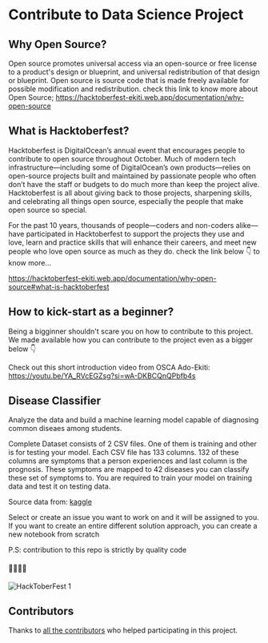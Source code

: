 # Contribute to Data Science Project

## Why Open Source?
 
Open source promotes universal access via an open-source or free license to a product's design or blueprint, and universal redistribution of that design or blueprint. Open source is source code that is made freely available for possible modification and redistribution. check this link to know more about Open Source;
https://hacktoberfest-ekiti.web.app/documentation/why-open-source

## What is Hacktoberfest?

Hacktoberfest is DigitalOcean’s annual event that encourages people to contribute to open source throughout October. Much of modern tech infrastructure—including some of DigitalOcean’s own products—relies on open-source projects built and maintained by passionate people who often don’t have the staff or budgets to do much more than keep the project alive. Hacktoberfest is all about giving back to those projects, sharpening skills, and celebrating all things open source, especially the people that make open source so special.

For the past 10 years, thousands of people—coders and non-coders alike—have participated in Hacktoberfest to support the projects they use and love, learn and practice skills that will enhance their careers, and meet new people who love open source as much as they do. check the link below 👇 to know more...

https://hacktoberfest-ekiti.web.app/documentation/why-open-source#what-is-hacktoberfest

## How to kick-start as a beginner?

Being a bigginner shouldn't scare you on how to contribute to this project. We made available how you can contribute to the project even as a bigger below 👇

Check out this short introduction video from OSCA Ado-Ekiti: 
https://youtu.be/YA_RVcEGZsg?si=wA-DKBCQnQPbfb4s

## Disease Classifier

Analyze the data and build a machine learning model capable of diagnosing common diseaes among students. 

Complete Dataset consists of 2 CSV files. One of them is training and other is for testing your model. Each CSV file has 133 columns. 132 of these columns are symptoms that a person experiences and last column is the prognosis. These symptoms are mapped to 42 diseases you can classify these set of symptoms to. You are required to train your model on training data and test it on testing data.
  
Source data from: [kaggle](https://www.kaggle.com/datasets/kaushil268/disease-prediction-using-machine-learning)

Select or create an issue you want to work on and it will be assigned to you. If you want to create an entire different solution approach, you can create a new notebook from scratch

P.S: contribution to this repo is strictly by quality code

#### 🚀🚀🚀🚀

![HackToberFest 1](https://github.com/OSCA-Ado-Ekiti/Hacktoberfest-2023-Ekiti-DSN/assets/53593233/09968dc6-ca20-486e-ac6b-29b69bdb8ff5)

## Contributors

Thanks to [all the contributors](https://github.com/OSCA-Ado-Ekiti/Hacktoberfest-Ekiti-Disease-Classifier/graphs/contributors)
who helped participating in this project.
